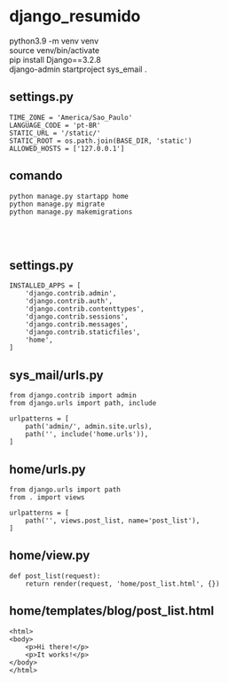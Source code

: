 # django_resumido

python3.9 -m venv venv <br>
source venv/bin/activate <br>
pip install Django==3.2.8 <br>
django-admin startproject sys_email . <br>


## settings.py
```
TIME_ZONE = 'America/Sao_Paulo'
LANGUAGE_CODE = 'pt-BR'
STATIC_URL = '/static/'
STATIC_ROOT = os.path.join(BASE_DIR, 'static')
ALLOWED_HOSTS = ['127.0.0.1']
```

## comando
```
python manage.py startapp home 
python manage.py migrate 
python manage.py makemigrations 

```

<br><br>

## settings.py
```
INSTALLED_APPS = [ 
    'django.contrib.admin', 
    'django.contrib.auth',  
    'django.contrib.contenttypes',  
    'django.contrib.sessions',  
    'django.contrib.messages',  
    'django.contrib.staticfiles',  
    'home',  
]  
```

## sys_mail/urls.py

```
from django.contrib import admin 
from django.urls import path, include 

urlpatterns = [  
    path('admin/', admin.site.urls), 
    path('', include('home.urls')),  
]  
```

## home/urls.py
```
from django.urls import path  
from . import views  

urlpatterns = [  
    path('', views.post_list, name='post_list'),  
]  

```


## home/view.py
```
def post_list(request):  
    return render(request, 'home/post_list.html', {})  
```	
	
## home/templates/blog/post_list.html

```
<html>  
<body>
    <p>Hi there!</p>
    <p>It works!</p>
</body>
</html>
```
